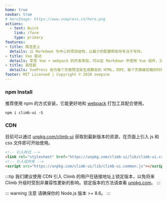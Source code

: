 ```yaml
---
home: true
navbar: true
# heroImage: https://www.vuepress.cn/hero.png
actions:
  - text: Quick
    link: /form
    type: primary
features:
- title: 简洁至上
  details: 以 Markdown 为中心的项目结构，以最少的配置帮助你专注于写作。
- title: Vue 驱动
  details: 享受 Vue + webpack 的开发体验，可以在 Markdown 中使用 Vue 组件，又可以使用 Vue 来开发自定义主题。
- title: 高性能
  details: VuePress 会为每个页面预渲染生成静态的 HTML，同时，每个页面被加载的时候，将作为 SPA 运行。
footer: MIT Licensed | Copyright © 2020 seepine 
---
```


### npm Install

推荐使用 npm 的方式安装，它能更好地和 [webpack](https://webpack.js.org/) 打包工具配合使用。

```shell
npm i climb-ui -S
```

### CDN

目前可以通过 [unpkg.com/climb-ui](https://unpkg.com/climb-ui/) 获取到最新版本的资源，在页面上引入 js 和 css 文件即可开始使用。

```html
<!-- 引入样式 -->
<link rel="stylesheet" href="https://unpkg.com/climb-ui/lib/climb-ui.css">
<!-- 引入组件库 -->
<script src="https://unpkg.com/climb-ui/lib/climb-ui.common.js"></script>
```

:::tip
我们建议使用 CDN 引入 Climb 的用户在链接地址上锁定版本，以免将来 Climb 升级时受到非兼容性更新的影响。锁定版本的方法请查看 [unpkg.com](https://unpkg.com)。
:::

::: warning 注意
请确保你的 Node.js 版本 >= 8.6。
:::
